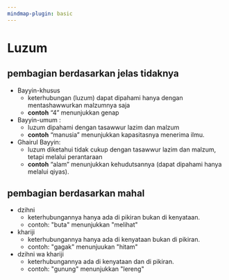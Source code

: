 ```yaml
---
mindmap-plugin: basic
---
```


# Luzum

## pembagian berdasarkan jelas tidaknya
- Bayyin-khusus
    - keterhubungan (luzum) dapat dipahami hanya dengan mentashawwurkan malzumnya saja
    - **contoh** “4” menunjukkan genap
- Bayyin-umum :
    - luzum dipahami dengan tasawwur lazim dan malzum
    - **contoh** “manusia” menunjukkan kapasitasnya menerima ilmu.
- Ghairul Bayyin:
    - luzum diketahui tidak cukup dengan tasawwur lazim dan malzum, tetapi melalui perantaraan
    - **contoh** “alam” menunjukkan kehudutsannya (dapat dipahami hanya melalui qiyas).

## pembagian berdasarkan mahal
- dzihni
    - keterhubungannya hanya ada di pikiran bukan di kenyataan.
    - contoh: "buta" menunjukkan "melihat"
- khariji
    - keterhubungannya hanya ada di kenyataan bukan di pikiran.
    - contoh: "gagak" menunjuukan "hitam"
- dzihni wa khariji
    - keterhubungannya ada di kenyataan dan di pikiran.
    - contoh: "gunung" menunjukkan "lereng"
